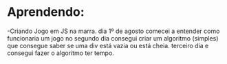 # Aprendendo:

  -Criando Jogo em JS na marra.
dia 1º de agosto comecei a entender como funcionaria um jogo 
no segundo dia consegui criar um algoritmo (simples) que consegue saber se uma div está vazia ou está cheia.
terceiro dia e consegui fazer o algoritmo ter tempo.
